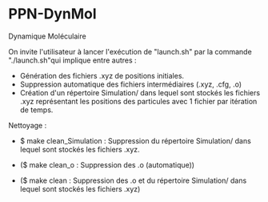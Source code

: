 # PPN-DynMol
Dynamique Moléculaire

On invite l'utilisateur à lancer l'exécution de "launch.sh" par la commande "./launch.sh"qui implique entre autres :
- Génération des fichiers .xyz de positions initiales.
- Suppression automatique des fichiers intermédiaires (.xyz, .cfg, .o)
- Création d'un répertoire Simulation/ dans lequel sont stockés les fichiers .xyz représentant les positions des particules avec 1 fichier par itération de temps.

Nettoyage :
- $ make clean_Simulation : Suppression du répertoire Simulation/ dans lequel sont stockés les fichiers .xyz.

- ($ make clean_o : Suppression des .o (automatique))
- ($ make clean : Suppression des .o et du répertoire Simulation/ dans lequel sont stockés les fichiers .xyz)
